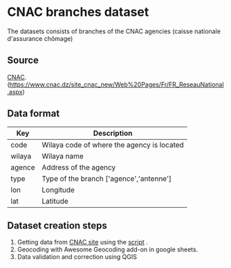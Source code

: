 # CNAC branches dataset
The datasets consists of branches of the CNAC agencies  (caisse nationale d'assurance chômage)


## Source
[CNAC](https://www.cnac.dz).
(https://www.cnac.dz/site_cnac_new/Web%20Pages/Fr/FR_ReseauNational.aspx)
 

## Data format

| Key          | Description | 
| ------------ | -----------------------|
| code| Wilaya code of where the agency is located |
| wilaya |Wilaya name                |
| agence |Address of the agency |
| type | Type of the branch ['agence','antenne'] |
| lon | Longitude                 | 
| lat |Latitude            |

## Dataset creation steps

1. Getting data from  [CNAC site](https://www.cnac.dz/site_cnac_new/Web%20Pages/Fr/FR_ReseauNational.aspx) using the [script](https://github.com/transformatek/geo-enabled-datasets/blob/main/dz-datasets/cnac/scrap.ipynb) .
2. Geocoding with Awesome Geocoding add-on in google sheets.
3. Data validation and correction using QGIS
